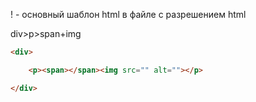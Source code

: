 ! - основный шаблон html в файле с разрешением html


div>p>span+img

```html
<div>

	<p><span></span><img src="" alt=""></p>

</div>
```